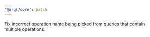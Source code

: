 ```yaml
---
'@urql/core': patch
---
```


Fix incorrect operation name being picked from queries that contain multiple operations.
